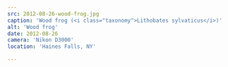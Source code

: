 ```yaml
---
src: 2012-08-26-wood-frog.jpg
caption: 'Wood frog (<i class="taxonomy">Lithobates sylvaticus</i>)'
alt: 'Wood frog'
date: 2012-08-26
camera: 'Nikon D3000'
location: 'Haines Falls, NY'

---
```

